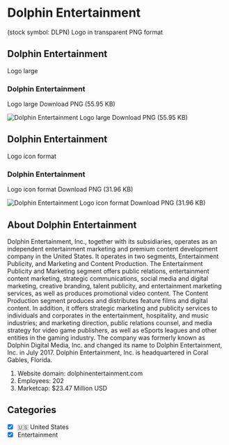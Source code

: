 # Dolphin Entertainment
 (stock symbol: DLPN) Logo in transparent PNG format

## Dolphin Entertainment
 Logo large

### Dolphin Entertainment
 Logo large Download PNG (55.95 KB)

![Dolphin Entertainment
 Logo large Download PNG (55.95 KB)](/img/orig/DLPN_BIG-b3c38cf0.png)

## Dolphin Entertainment
 Logo icon format

### Dolphin Entertainment
 Logo icon format Download PNG (31.96 KB)

![Dolphin Entertainment
 Logo icon format Download PNG (31.96 KB)](/img/orig/DLPN-6764c6c0.png)

## About Dolphin Entertainment


Dolphin Entertainment, Inc., together with its subsidiaries, operates as an independent entertainment marketing and premium content development company in the United States. It operates in two segments, Entertainment Publicity, and Marketing and Content Production. The Entertainment Publicity and Marketing segment offers public relations, entertainment content marketing, strategic communications, social media and digital marketing, creative branding, talent publicity, and entertainment marketing services, as well as produces promotional video content. The Content Production segment produces and distributes feature films and digital content. In addition, it offers strategic marketing and publicity services to individuals and corporates in the entertainment, hospitality, and music industries; and marketing direction, public relations counsel, and media strategy for video game publishers, as well as eSports leagues and other entities in the gaming industry. The company was formerly known as Dolphin Digital Media, Inc. and changed its name to Dolphin Entertainment, Inc. in July 2017. Dolphin Entertainment, Inc. is headquartered in Coral Gables, Florida.

1. Website domain: dolphinentertainment.com
2. Employees: 202
3. Marketcap: $23.47 Million USD


## Categories
- [x] 🇺🇸 United States
- [x] Entertainment
